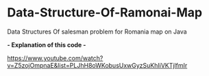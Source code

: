 # Data-Structure-Of-Ramonai-Map
Data Structures Of salesman problem for Romania map on Java 



**- Explanation of this code -**
 
https://www.youtube.com/watch?v=Z5zojOmpnaE&list=PLJhH8oWKobusUxwGyzSuKhIiVKTjlfmIr
